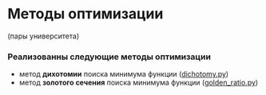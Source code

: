 # Методы оптимизации
(пары университета)

### Реализованны следующие методы оптимизации

- метод <b>дихотомии</b> поиска минимума функции ([dichotomy.py](https://github.com/igt00/optimization_methods/blob/main/dichotomy.py))
- метод <b>золотого сечения</b> поиска минимума функции ([golden_ratio.py](https://github.com/igt00/optimization_methods/blob/main/golden_ratio.py))